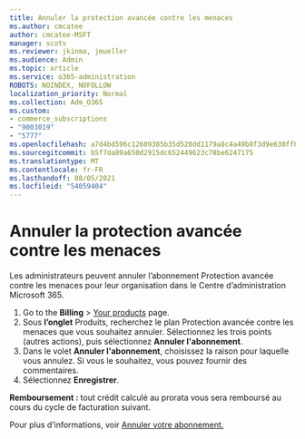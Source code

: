 ```yaml
---
title: Annuler la protection avancée contre les menaces
ms.author: cmcatee
author: cmcatee-MSFT
manager: scotv
ms.reviewer: jkinma, jmueller
ms.audience: Admin
ms.topic: article
ms.service: o365-administration
ROBOTS: NOINDEX, NOFOLLOW
localization_priority: Normal
ms.collection: Adm_O365
ms.custom:
- commerce_subscriptions
- "9003019"
- "5777"
ms.openlocfilehash: a7d4bd596c12609385b35d520dd1179a8c4a49b8f3d9e630ff6c3cf1acaae761
ms.sourcegitcommit: b5f7da89a650d2915dc652449623c78be6247175
ms.translationtype: MT
ms.contentlocale: fr-FR
ms.lasthandoff: 08/05/2021
ms.locfileid: "54059404"
---
```

# <a name="cancel-advanced-threat-protection"></a>Annuler la protection avancée contre les menaces

Les administrateurs peuvent annuler l’abonnement Protection avancée contre les menaces pour leur organisation dans le Centre d’administration Microsoft 365.

1. Go to the **Billing**  >  [Your products](https://go.microsoft.com/fwlink/p/?linkid=842054) page.
2. Sous **l’onglet** Produits, recherchez le plan Protection avancée contre les menaces que vous souhaitez annuler. Sélectionnez les trois points (autres actions), puis sélectionnez **Annuler l'abonnement**.
3. Dans le volet **Annuler l'abonnement**, choisissez la raison pour laquelle vous annulez. Si vous le souhaitez, vous pouvez fournir des commentaires.
4. Sélectionnez **Enregistrer**.

**Remboursement :** tout crédit calculé au prorata vous sera remboursé au cours du cycle de facturation suivant.

Pour plus d’informations, voir [Annuler votre abonnement.](/microsoft-365/commerce/subscriptions/cancel-your-subscription)